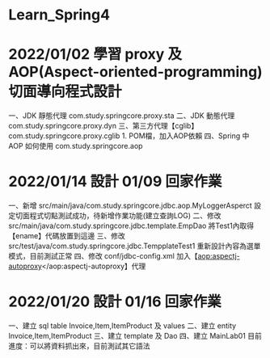 # Learn_Spring4

# 2022/01/02 學習 proxy 及 AOP(Aspect-oriented-programming)切面導向程式設計
  一、JDK 靜態代理 com.study.springcore.proxy.sta
  二、JDK 動態代理 com.study.springcore.proxy.dyn
  三、第三方代理【cglib】 com.study.springcore.proxy.cglib
	1. POM檔，加入AOP依賴
  四、Spring 中 AOP 如何使用 com.study.springcore.aop

# 2022/01/14 設計 01/09 回家作業
  一、新增 src/main/java/com.study.springcore.jdbc.aop.MyLoggerAsperct
        設定切面程式切點測試成功，待新增作業功能(建立查詢LOG)
  二、修改 src/main/java/com.study.springcore.jdbc.template.EmpDao
        將Test1內取得【ename】代碼放置到這邊
  三、修改 src/test/java/com.study.springcore.jdbc.TempplateTest1
        重新設計內容為選單模式，目前測試正常
  四、修改 conf/jdbc-config.xml
        加入【<aop:aspectj-autoproxy></aop:aspectj-autoproxy】代理

# 2022/01/20 設計 01/16 回家作業
  一、建立 sql table Invoice,Item,ItemProduct 及 values
  二、建立 entity Invoice,Item,ItemProduct
  三、建立 template 及 Dao
  四、建立 MainLab01
  目前進度：可以將資料抓出來，目前測試其它語法

